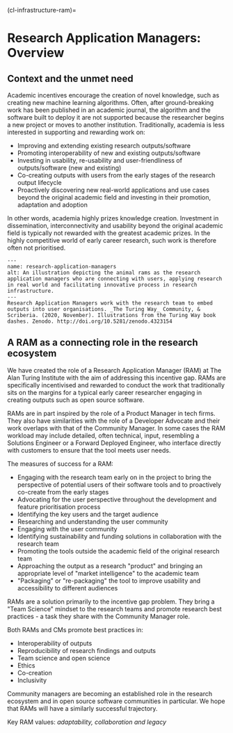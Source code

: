 (cl-infrastructure-ram)=
# Research Application Managers: Overview

## Context and the unmet need

Academic incentives encourage the creation of novel knowledge, such as creating new machine learning algorithms. 
Often, after ground-breaking work has been published in an academic journal, the algorithm and the software built to deploy it are not supported because the researcher begins a new project or moves to another institution.
Traditionally, academia is less interested in supporting and rewarding work on:
- Improving and extending existing research outputs/software
- Promoting interoperability of new and existing outputs/software
- Investing in usability, re-usability and user-friendliness of outputs/software (new and existing)
- Co-creating outputs with users from the early stages of the research output lifecycle
- Proactively discovering new real-world applications and use cases beyond the original academic field and investing in their promotion, adaptation and adoption 

In other words, academia highly prizes knowledge creation. 
Investment in dissemination, interconnectivity and usability beyond the original academic field is typically not rewarded with the greatest academic prizes. 
In the highly competitive world of early career research, such work is therefore often not prioritised. 

```{figure} ../../figures/research-application-managers.*
---
name: research-application-managers
alt: An illustration depicting the animal rams as the research application managers who are connecting with users, applying research in real world and facilitating innovative process in research infrastructure.
---
Research Application Managers work with the research team to embed outputs into user organisations. _The Turing Way_ Community, & Scriberia. (2020, November). Illustrations from the Turing Way book dashes. Zenodo. http://doi.org/10.5281/zenodo.4323154
```


## A RAM as a connecting role in the research ecosystem

We have created the role of a Research Application Manager (RAM) at The Alan Turing Institute with the aim of addressing this incentive gap. 
RAMs are specifically incentivised and rewarded to conduct the work that traditionally sits on the margins for a typical early career researcher engaging in creating outputs such as open source software. 

RAMs are in part inspired by the role of a Product Manager in tech firms. 
They also have similarities with the role of a Developer Advocate and their work overlaps with that of the Community Manager.
In some cases the RAM workload may include detailed, often technical, input, resembling a Solutions Engineer or a Forward Deployed Engineer, who interface directly with customers to ensure that the tool meets user needs.

The measures of success for a RAM:
- Engaging with the research team early on in the project to bring the perspective of potential users of their software tools and to proactively co-create from the early stages
- Advocating for the user perspective throughout the development and feature prioritisation process
- Identifying the key users and the target audience
- Researching and understanding the user community
- Engaging with the user community
- Identifying sustainability and funding solutions in collaboration with the research team
- Promoting the tools outside the academic field of the original research team
- Approaching the output as a research "product" and bringing an appropriate level of "market intelligence" to the academic team
- "Packaging" or "re-packaging" the tool to improve usability and accessibility to different audiences

RAMs are a solution primarily to the incentive gap problem. 
They bring a "Team Science" mindset to the research teams and promote research best practices - a task they share with the Community Manager role.

Both RAMs and CMs promote best practices in:
- Interoperability of outputs 
- Reproducibility of research findings and outputs
- Team science and open science
- Ethics
- Co-creation
- Inclusivity

Community managers are becoming an established role in the research ecosystem and in open source software communities in particular. 
We hope that RAMs will have a similarly successful trajectory. 

Key RAM values: _adaptability, collaboration and legacy_

